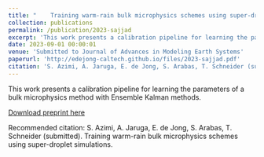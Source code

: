 ```yaml
---
title: "	Training warm-rain bulk microphysics schemes using super-droplet simulations"
collection: publications
permalink: /publication/2023-sajjad
excerpt: 'This work presents a calibration pipeline for learning the parameters of a bulk microphysics method with Ensemble Kalman methods.'
date: 2023-09-01 00:00:01
venue: 'Submitted to Journal of Advances in Modeling Earth Systems'
paperurl: 'http://edejong-caltech.github.io/files/2023-sajjad.pdf'
citation: 'S. Azimi, A. Jaruga, E. de Jong, S. Arabas, T. Schneider (submitted). Training warm-rain bulk microphysics schemes using super-droplet simulations.'
---
```

This work presents a calibration pipeline for learning the parameters of a bulk microphysics method with Ensemble Kalman methods.

[Download preprint here](http://edejong-caltech.github.io/files/2023-sajjad.pdf)

Recommended citation: S. Azimi, A. Jaruga, E. de Jong, S. Arabas, T. Schneider (submitted). Training warm-rain bulk microphysics schemes using super-droplet simulations.